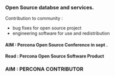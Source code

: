   
### Open Source databse and services.

Contribution to community : 
- bug fixes for open source project
- engineering software for use and redistribution 


#### AIM : Percona Open Source Conference in sept .

#### Read : Percona Open Source Software Product


### AIM : PERCONA CONTRIBUTOR 
 
